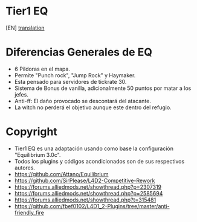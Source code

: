 # Tier1 EQ

[EN] [translation](https://translate.google.com/translate?sl=es&tl=en&u=https://github.com/lechuga16/T1_EQ)

# Diferencias Generales de EQ
- 6 Pildoras en el mapa.
- Permite "Punch rock", "Jump Rock" y Haymaker.
- Esta pensado para servidores de tickrate 30.
- Sistema de Bonus de vanilla, adicionalmente 50 puntos por matar a los jefes.
- Anti-ff: El daño provocado se descontará del atacante.
- La witch no perderá el objetivo aunque este dentro del refugio.

# Copyright
- Tier1 EQ es una adaptación usando como base la configuración "Equilibrium 3.0c". 
- Todos los plugins y códigos acondicionados son de sus respectivos autores.
- https://github.com/Attano/Equilibrium
- https://github.com/SirPlease/L4D2-Competitive-Rework
- https://forums.alliedmods.net/showthread.php?p=2307319
- https://forums.alliedmods.net/showthread.php?p=2585694
- https://forums.alliedmods.net/showthread.php?t=315481
- https://github.com/fbef0102/L4D1_2-Plugins/tree/master/anti-friendly_fire